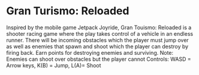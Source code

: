 # Gran Turismo: Reloaded
Inspired by the mobile game Jetpack Joyride, Gran Touismo: Reloaded is a shooter racing game where the play takes control of a vehicle in an endless runner. 
There will be incoming obstacles which the player must jump over as well as enemies that spawn and shoot which the player can destroy by firing back.
Earn points for destroying enemies and surviving. 
Note: Enemies can shoot over obstacles but the player cannot
Controls: WASD = Arrow keys, K(B) = Jump, L(A)= Shoot
